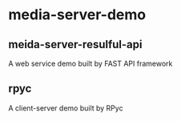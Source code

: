 # media-server-demo

## meida-server-resulful-api

A web service demo built by FAST API framework

## rpyc

A client-server demo built by RPyc

